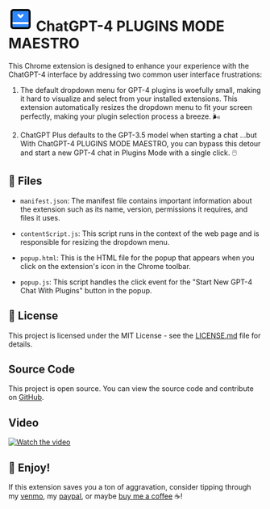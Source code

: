 # ![ChatGPT-4 PLUGINS MODE MAESTRO](icons/icon48.png) ChatGPT-4 PLUGINS MODE MAESTRO

This Chrome extension is designed to enhance your experience with the ChatGPT-4 interface by addressing two common user interface frustrations:

1. The default dropdown menu for GPT-4 plugins is woefully small, making it hard to visualize and select from your installed extensions. This extension automatically resizes the dropdown menu to fit your screen perfectly, making your plugin selection process a breeze. 🌬️

2. ChatGPT Plus defaults to the GPT-3.5 model when starting a chat ...but With ChatGPT-4 PLUGINS MODE MAESTRO, you can bypass this detour and start a new GPT-4 chat in Plugins Mode with a single click. 🖱️


## 📁 Files

- `manifest.json`: The manifest file contains important information about the extension such as its name, version, permissions it requires, and files it uses.

- `contentScript.js`: This script runs in the context of the web page and is responsible for resizing the dropdown menu.

- `popup.html`: This is the HTML file for the popup that appears when you click on the extension's icon in the Chrome toolbar.

- `popup.js`: This script handles the click event for the "Start New GPT-4 Chat With Plugins" button in the popup.

## 📝 License

This project is licensed under the MIT License - see the [LICENSE.md](LICENSE.md) file for details.

## Source Code

This project is open source. You can view the source code and contribute on [GitHub](https://github.com/MyronKoch-dev/ChatGPT-4-PLUGINS-MODE-MAESTRO).

## Video

[![Watch the video](https://img.youtube.com/vi/l0Pz_Ppr5B4/maxresdefault.jpg)](https://youtu.be/l0Pz_Ppr5B4) 


## 🎉 Enjoy!

If this extension saves you a ton of aggravation, consider tipping through my [venmo](https://venmo.com/myronkoch), my [paypal](httpe://paypal.me/myronkoch), or maybe [buy me a coffee](https://www.buymeacoffee.com/myronkoch) ☕!